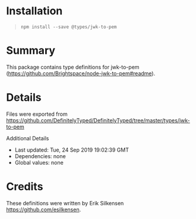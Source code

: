 # Installation
> `npm install --save @types/jwk-to-pem`

# Summary
This package contains type definitions for jwk-to-pem (https://github.com/Brightspace/node-jwk-to-pem#readme).

# Details
Files were exported from https://github.com/DefinitelyTyped/DefinitelyTyped/tree/master/types/jwk-to-pem

Additional Details
 * Last updated: Tue, 24 Sep 2019 19:02:39 GMT
 * Dependencies: none
 * Global values: none

# Credits
These definitions were written by Erik Silkensen <https://github.com/esilkensen>.
